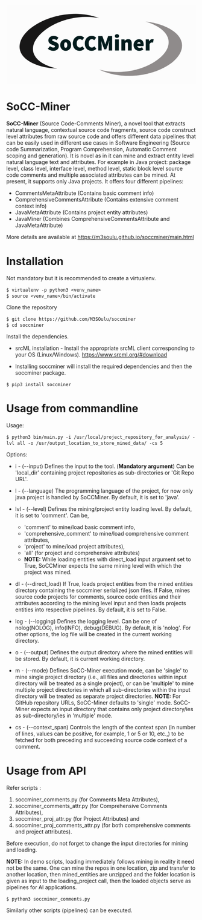 <p align="center">
  <img src="https://github.com/M3SOulu/soccminer/blob/main/soccminer.png?raw=true" alt="Source Code Comments Miner"/>
</p>


SoCC-Miner
============

**SoCC-Miner** (Source Code-Comments Miner), a novel tool that extracts natural language, contextual source code fragments, source code construct level attributes from raw source code and offers different data pipelines that can be easily used in different use cases in Software Engineering (Source code Summarization, Program Comprehension, Automatic Comment scoping and generation). It is novel as in it can mine and extract entity level natural language text and attributes. For example in Java project: package level, class level, interface level, method level, static block level source code comments and multiple associated attributes can be mined.  At present, it supports only Java projects. It offers four different pipelines: 

- CommentsMetaAttribute (Contains basic comment info)
- ComprehensiveCommentsAttribute (Contains extensive comment context info)
- JavaMetaAttribute (Contains project entity attributes)
- JavaMiner (Combines ComprehensiveCommentsAttribute and JavaMetaAttribute)

More details are available at https://m3soulu.github.io/soccminer/main.html

# Installation
Not mandatory but it is recommended to create a virtualenv.
````
$ virtualenv -p python3 <venv_name> 
$ source <venv_name>/bin/activate
````
Clone the repository 
````
$ git clone https://github.com/M3SOulu/soccminer 
$ cd soccminer
````
Install the dependencies.
- srcML installation - Install the appropriate srcML client corresponding to your OS (Linux/Windows). https://www.srcml.org/#download

- Installing soccminer will install the required dependencies and then the soccminer package. 
````
$ pip3 install soccminer
````

# Usage from commandline
Usage:
````
$ python3 bin/main.py -i /usr/local/project_repository_for_analysis/ -lvl all -o /usr/output_location_to_store_mined_data/ -cs 5

````
Options:
- i      - (--input) Defines the input to the tool. (**Mandatory argument**) Can be 'local_dir' containing project repositories as sub-directories or 'Git Repo URL'.  
		
- l      - (--language) The programming language of the project, for now only java project is handled by SoCCMiner. By default, it is set to 'java'.

- lvl    - (--level) Defines the mining/project entity loading level. By default, it is set to 'comment'. Can be, 
  - 'comment' to mine/load basic comment info,
  - 'comprehensive_comment' to mine/load comprehensive comment attributes,
  - 'project' to mine/load project attributes),
  - 'all' (for project and comprehensive attributes) 
  - **NOTE:** While loading entities with direct_load input argument set to True, SoCCMiner expects the same mining level with which the 
                    project was mined.
		   
- dl      - (--direct_load) If True, loads project entities from the mined entities directory containing the soccminer serialized json files.
                   If False, mines source code projects for comments, source code entities and their attributes according to the mining level input and then loads projects entities into respective pipelines. By default, it is set to False. 
  
- log     - (--logging) Defines the logging level. Can be one of nolog(NOLOG), info(INFO), debug(DEBUG). By default, it is 'nolog'. For other options, the log file will be created in the current working directory.  
- o       - (--output) Defines the output directory where the mined entities will be stored. By default, it is current working directory.
- m       - (--mode) Defines SoCC-Miner execution mode, can be 'single' to mine single project directory (i.e., all files and directories within input directory will be treated as a single project), or can be 'multiple' to mine multiple project directories in which all sub-directories within the input directory will be treated as separate project directories.
          **NOTE:** For GitHub repository URLs, SoCC-Miner defaults to 'single' mode. SoCC-Miner expects an input directory that contains only project directory/ies as sub-directory/ies in 'multiple' mode.
- cs       - (--context_span) Controls the length of the context span (in number of lines, values can be positive, for example, 1 or 5 or 10, etc.,) to be fetched for both preceding and succeeding source code context of a comment. 
            
# Usage from API
Refer scripts :
1. soccminer_comments.py (for Comments Meta Attributes), 
2. soccminer_comments_attr.py (for Comprehensive Comments Attributes), 
3. soccminer_proj_attr.py (for Project Attributes) and 
4. soccminer_proj_comments_attr.py (for both comprehensive comments and project attributes).

Before execution, do not forget to change the input directories for mining and loading.

**NOTE:** In demo scripts, loading immediately follows mining in reality it need not be the same. 
One can mine the repos in one location, zip and transfer to another location, then mined_entities are 
unzipped and the folder location is given as input to the loading_project call, then the loaded objects
serve as pipelines for AI applications.
````
$ python3 soccminer_comments.py
````
Similarly other scripts (pipelines) can be executed.
